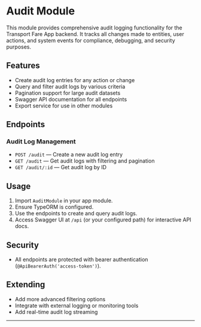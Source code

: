 # Audit Module

This module provides comprehensive audit logging functionality for the Transport Fare App backend. It tracks all changes made to entities, user actions, and system events for compliance, debugging, and security purposes.

## Features
- Create audit log entries for any action or change
- Query and filter audit logs by various criteria
- Pagination support for large audit datasets
- Swagger API documentation for all endpoints
- Export service for use in other modules

## Endpoints

### Audit Log Management
- `POST /audit` — Create a new audit log entry
- `GET /audit` — Get audit logs with filtering and pagination
- `GET /audit/:id` — Get audit log by ID

## Usage
1. Import `AuditModule` in your app module.
2. Ensure TypeORM is configured.
3. Use the endpoints to create and query audit logs.
4. Access Swagger UI at `/api` (or your configured path) for interactive API docs.

## Security
- All endpoints are protected with bearer authentication (`@ApiBearerAuth('access-token')`).

## Extending
- Add more advanced filtering options
- Integrate with external logging or monitoring tools
- Add real-time audit log streaming

---
